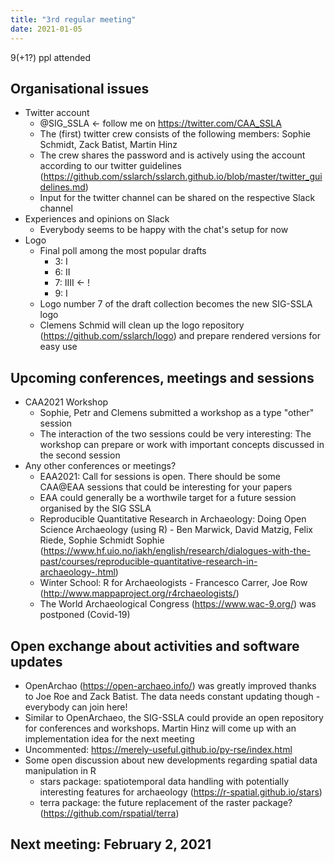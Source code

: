 ```yaml
---
title: "3rd regular meeting"
date: 2021-01-05
---
```


9(+1?) ppl attended

## Organisational issues

- Twitter account
  - @SIG_SSLA <- follow me on https://twitter.com/CAA_SSLA
  - The (first) twitter crew consists of the following members: Sophie Schmidt, Zack Batist, Martin Hinz
  - The crew shares the password and is actively using the account according to our twitter guidelines (https://github.com/sslarch/sslarch.github.io/blob/master/twitter_guidelines.md)
  - Input for the twitter channel can be shared on the respective Slack channel
- Experiences and opinions on Slack
  - Everybody seems to be happy with the chat's setup for now
- Logo
  - Final poll among the most popular drafts
    - 3: I
    - 6: II
    - 7: IIII <- !
    - 9: I
  - Logo number 7 of the draft collection becomes the new SIG-SSLA logo
  - Clemens Schmid will clean up the logo repository (https://github.com/sslarch/logo) and prepare rendered versions for easy use

## Upcoming conferences, meetings and sessions

- CAA2021 Workshop
  - Sophie, Petr and Clemens submitted a workshop as a type "other" session
  - The interaction of the two sessions could be very interesting: The workshop can prepare or work with important concepts discussed in the second session
- Any other conferences or meetings?
  - EAA2021: Call for sessions is open. There should be some CAA@EAA sessions that could be interesting for your papers
  - EAA could generally be a worthwile target for a future session organised by the SIG SSLA
  - Reproducible Quantitative Research in Archaeology: Doing Open Science Archaeology (using R) - Ben Marwick, David Matzig, Felix Riede, Sophie Schmidt Sophie (https://www.hf.uio.no/iakh/english/research/dialogues-with-the-past/courses/reproducible-quantitative-research-in-archaeology-.html)
  - Winter School: R for Archaeologists - Francesco Carrer, Joe Row (http://www.mappaproject.org/r4rchaeologists/)
  - The World Archaeological Congress (https://www.wac-9.org/) was postponed (Covid-19)

## Open exchange about activities and software updates

- OpenArchao (https://open-archaeo.info/) was greatly improved thanks to Joe Roe and Zack Batist. The data needs constant updating though - everybody can join here!
- Similar to OpenArchaeo, the SIG-SSLA could provide an open repository for conferences and workshops. Martin Hinz will come up with an implementation idea for the next meeting
- Uncommented: https://merely-useful.github.io/py-rse/index.html
- Some open discussion about new developments regarding spatial data manipulation in R
  - stars package: spatiotemporal data handling with potentially interesting features for archaeology (https://r-spatial.github.io/stars)
  - terra package: the future replacement of the raster package? (https://github.com/rspatial/terra)

## Next meeting: February 2, 2021
